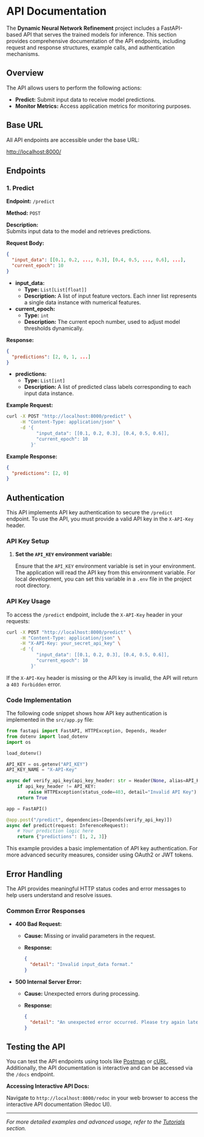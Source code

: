 # API Documentation

The **Dynamic Neural Network Refinement** project includes a FastAPI-based API that serves the trained models for inference. This section provides comprehensive documentation of the API endpoints, including request and response structures, example calls, and authentication mechanisms.

## Overview

The API allows users to perform the following actions:

- **Predict:** Submit input data to receive model predictions.
- **Monitor Metrics:** Access application metrics for monitoring purposes.

## Base URL

All API endpoints are accessible under the base URL:

[http://localhost:8000/](http://localhost:8000/)

## Endpoints

### 1. Predict

**Endpoint:** `/predict`

**Method:** `POST`

**Description:**  
Submits input data to the model and retrieves predictions.

**Request Body:**

```json
{
  "input_data": [[0.1, 0.2, ..., 0.3], [0.4, 0.5, ..., 0.6], ...],
  "current_epoch": 10
}
````

- **input_data:**
    - **Type:** `List[List[float]]`
    - **Description:** A list of input feature vectors. Each inner list represents a single data instance with numerical features.
- **current_epoch:**
    - **Type:** `int`
    - **Description:** The current epoch number, used to adjust model thresholds dynamically.

**Response:**

```json
{
  "predictions": [2, 0, 1, ...]
}
```

- **predictions:**
    - **Type:** `List[int]`
    - **Description:** A list of predicted class labels corresponding to each input data instance.

**Example Request:**

```bash
curl -X POST "http://localhost:8000/predict" \
     -H "Content-Type: application/json" \
     -d '{
           "input_data": [[0.1, 0.2, 0.3], [0.4, 0.5, 0.6]],
           "current_epoch": 10
         }'
```

**Example Response:**

```json
{
  "predictions": [2, 0]
}
```


## Authentication

This API implements API key authentication to secure the `/predict` endpoint. To use the API, you must provide a valid API key in the `X-API-Key` header.

### API Key Setup

1.  **Set the `API_KEY` environment variable:**

    Ensure that the `API_KEY` environment variable is set in your environment. The application will read the API key from this environment variable. For local development, you can set this variable in a `.env` file in the project root directory.

### API Key Usage

To access the `/predict` endpoint, include the `X-API-Key` header in your requests:

```bash
curl -X POST "http://localhost:8000/predict" \
     -H "Content-Type: application/json" \
     -H "X-API-Key: your_secret_api_key" \
     -d '{
           "input_data": [[0.1, 0.2, 0.3], [0.4, 0.5, 0.6]],
           "current_epoch": 10
         }'
```

If the `X-API-Key` header is missing or the API key is invalid, the API will return a `403 Forbidden` error.

### Code Implementation

The following code snippet shows how API key authentication is implemented in the `src/app.py` file:

```python
from fastapi import FastAPI, HTTPException, Depends, Header
from dotenv import load_dotenv
import os

load_dotenv()

API_KEY = os.getenv("API_KEY")
API_KEY_NAME = "X-API-Key"

async def verify_api_key(api_key_header: str = Header(None, alias=API_KEY_NAME)):
    if api_key_header != API_KEY:
        raise HTTPException(status_code=403, detail="Invalid API Key")
    return True

app = FastAPI()

@app.post("/predict", dependencies=[Depends(verify_api_key)])
async def predict(request: InferenceRequest):
    # Your prediction logic here
    return {"predictions": [1, 2, 3]}
```

This example provides a basic implementation of API key authentication. For more advanced security measures, consider using OAuth2 or JWT tokens.

## Error Handling

The API provides meaningful HTTP status codes and error messages to help users understand and resolve issues.

### Common Error Responses

- **400 Bad Request:**
    - **Cause:** Missing or invalid parameters in the request.
        
    - **Response:**
        
        ```json
        {
          "detail": "Invalid input_data format."
        }
        ```
        
- **500 Internal Server Error:**
    - **Cause:** Unexpected errors during processing.
        
    - **Response:**
        
        ```json
        {
          "detail": "An unexpected error occurred. Please try again later."
        }
        ```
        

## Testing the API

You can test the API endpoints using tools like [Postman](https://www.postman.com/) or [cURL](https://curl.se/). Additionally, the API documentation is interactive and can be accessed via the `/docs` endpoint.

**Accessing Interactive API Docs:**

Navigate to `http://localhost:8000/redoc` in your web browser to access the interactive API documentation (Redoc UI).

---

_For more detailed examples and advanced usage, refer to the [Tutorials](docs/tutorials/example_tutorial.md) section._

